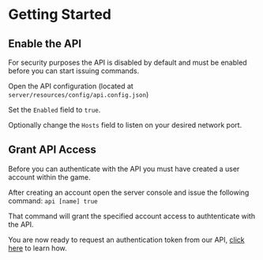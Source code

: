 # Getting Started


## Enable the API
For security purposes the API is disabled by default and must be enabled before you can start issuing commands.

Open the API configuration (located at `server/resources/config/api.config.json`)

Set the `Enabled` field to `true`.

Optionally change the `Hosts` field to listen on your desired network port.


## Grant API Access
Before you can authenticate with the API you must have created a user account within the game.

After creating an account open the server console and issue the following command:
`api [name] true`

That command will grant the specified account access to authtenticate with the API.

You are now ready to request an authentication token from our API, [click here](../endpoints/authentication.md) to learn how.
